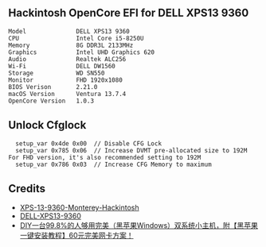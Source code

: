 ## Hackintosh OpenCore EFI for DELL XPS13 9360
```
Model              DELL XPS13 9360
CPU                Intel Core i5-8250U
Memory             8G DDR3L 2133MHz
Graphics           Intel UHD Graphics 620
Audio              Realtek ALC256
Wi-Fi              DELL DW1560
Storage            WD SN550
Monitor            FHD 1920x1080
BIOS Verison       2.21.0
macOS Version      Ventura 13.7.4
OpenCore Version   1.0.3
```



## Unlock Cfglock

```
  setup_var 0x4de 0x00  // Disable CFG Lock
  setup_var 0x785 0x06  // Increase DVMT pre-allocated size to 192M For FHD version, it's also recommended setting to 192M
  setup_var 0x786 0x03  // Increase CFG Memory to maximum
```



## Credits

- [XPS-13-9360-Monterey-Hackintosh](https://github.com/danikpanik/XPS-13-9360-Monterey-Hackintosh)
- [DELL-XPS13-9360](https://github.com/SummerEmber/DELL-XPS13-9360)
- [DIY一台99.8%的人够用完美（黑苹果Windows）双系统小主机，附【黑苹果一键安装教程】60元完美网卡方案！](https://www.youtube.com/watch?v=DSxc5-kd3Uw)
